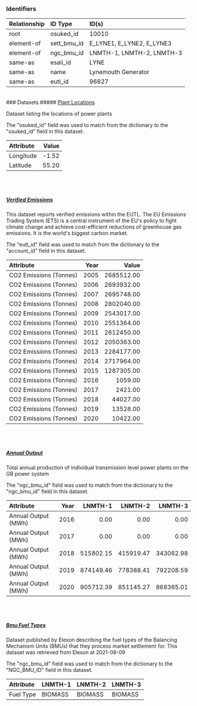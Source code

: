 ### Identifiers

| Relationship   | ID Type     | ID(s)                     |
|:---------------|:------------|:--------------------------|
| root           | osuked_id   | 10010                     |
| element-of     | sett_bmu_id | E_LYNE1, E_LYNE2, E_LYNE3 |
| element-of     | ngc_bmu_id  | LNMTH-1, LNMTH-2, LNMTH-3 |
| same-as        | esail_id    | LYNE                      |
| same-as        | name        | Lynemouth Generator       |
| same-as        | eutl_id     | 96827                     |

<br>
### Datasets
##### <a href="https://raw.githubusercontent.com/OSUKED/Dictionary-Datasets/main/datasets/plant-locations/datapackage.json">Plant Locations</a>

Dataset listing the locations of power plants

The "osuked_id" field was used to match from the dictionary to the "osuked_id" field in this dataset.

| Attribute   |   Value |
|:------------|--------:|
| Longitude   |   -1.52 |
| Latitude    |   55.20 |

<br><br>
##### <a href="https://raw.githubusercontent.com/OSUKED/Dictionary-Datasets/main/datasets/verified-emissions/datapackage.json">Verified Emissions</a>

This dataset reports verified emissions within the EUTL. The EU Emissions Trading System (ETS) is a central instrument of the EU's policy to fight climate change and achieve cost-efficient reductions of greenhouse gas emissions. It is the world's biggest carbon market.

The "eutl_id" field was used to match from the dictionary to the "account_id" field in this dataset.

| Attribute              |   Year |      Value |
|:-----------------------|-------:|-----------:|
| CO2 Emissions (Tonnes) |   2005 | 2685512.00 |
| CO2 Emissions (Tonnes) |   2006 | 2693932.00 |
| CO2 Emissions (Tonnes) |   2007 | 2695748.00 |
| CO2 Emissions (Tonnes) |   2008 | 2802040.00 |
| CO2 Emissions (Tonnes) |   2009 | 2543017.00 |
| CO2 Emissions (Tonnes) |   2010 | 2551364.00 |
| CO2 Emissions (Tonnes) |   2011 | 2612450.00 |
| CO2 Emissions (Tonnes) |   2012 | 2050363.00 |
| CO2 Emissions (Tonnes) |   2013 | 2284177.00 |
| CO2 Emissions (Tonnes) |   2014 | 2717964.00 |
| CO2 Emissions (Tonnes) |   2015 | 1287305.00 |
| CO2 Emissions (Tonnes) |   2016 |    1059.00 |
| CO2 Emissions (Tonnes) |   2017 |    2421.00 |
| CO2 Emissions (Tonnes) |   2018 |   44027.00 |
| CO2 Emissions (Tonnes) |   2019 |   13528.00 |
| CO2 Emissions (Tonnes) |   2020 |   10422.00 |

<br><br>
##### <a href="https://raw.githubusercontent.com/OSUKED/Dictionary-Datasets/main/datasets/annual-output/datapackage.json">Annual Output</a>

Total annual production of individual transmission level power plants on the GB power system

The "ngc_bmu_id" field was used to match from the dictionary to the "ngc_bmu_id" field in this dataset.

| Attribute           |   Year |   LNMTH-1 |   LNMTH-2 |   LNMTH-3 |
|:--------------------|-------:|----------:|----------:|----------:|
| Annual Output (MWh) |   2016 |      0.00 |      0.00 |      0.00 |
| Annual Output (MWh) |   2017 |      0.00 |      0.00 |      0.00 |
| Annual Output (MWh) |   2018 | 515802.15 | 415919.47 | 343062.98 |
| Annual Output (MWh) |   2019 | 874149.46 | 778388.41 | 792208.59 |
| Annual Output (MWh) |   2020 | 905712.39 | 851145.27 | 868365.01 |

<br><br>
##### <a href="https://raw.githubusercontent.com/OSUKED/Dictionary-Datasets/main/datasets/bmu-fuel-types/datapackage.json">Bmu Fuel Types</a>

Dataset published by Elexon describing the fuel types of the Balancing Mechanism Units (BMUs) that they process market settlement for. This dataset was retrieved from Elexon at 2021-08-09

The "ngc_bmu_id" field was used to match from the dictionary to the "NGC_BMU_ID" field in this dataset.

| Attribute   | LNMTH-1   | LNMTH-2   | LNMTH-3   |
|:------------|:----------|:----------|:----------|
| Fuel Type   | BIOMASS   | BIOMASS   | BIOMASS   |
